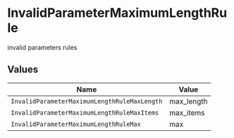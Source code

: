 # InvalidParameterMaximumLengthRule

invalid parameters rules


## Values

| Name                                         | Value                                        |
| -------------------------------------------- | -------------------------------------------- |
| `InvalidParameterMaximumLengthRuleMaxLength` | max_length                                   |
| `InvalidParameterMaximumLengthRuleMaxItems`  | max_items                                    |
| `InvalidParameterMaximumLengthRuleMax`       | max                                          |